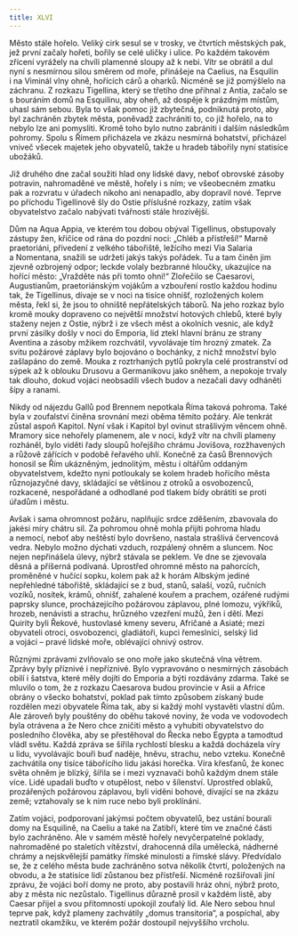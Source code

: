 ```yaml
---
title: XLVI
---
```


Město stále hořelo. Veliký cirk sesul se v trosky, ve čtvrtích městských pak, jež první začaly hořeti, bořily se celé uličky i ulice. Po každém takovém zřícení vyrážely na chvíli plamenné sloupy až k nebi. Vítr se obrátil a dul nyní s nesmírnou silou směrem od moře, přinášeje na Caelius, na Esquilin i na Viminál vlny ohně, hořících cárů a oharků. Nicméně se již pomýšlelo na záchranu. Z rozkazu Tigellina, který se třetího dne přihnal z Antia, začalo se s bouráním domů na Esquilinu, aby oheň, až dospěje k prázdným místům, uhasl sám sebou. Byla to však pomoc již zbytečná, podniknutá proto, aby byl zachráněn zbytek města, poněvadž zachrániti to, co již hořelo, na to nebylo lze ani pomysliti. Kromě toho bylo nutno zabrániti i dalším následkům pohromy. Spolu s Římem přicházela ve zkázu nesmírná bohatství, přicházel vniveč všecek majetek jeho obyvatelů, takže u hradeb tábořily nyní statisíce ubožáků.

Již druhého dne začal soužiti hlad ony lidské davy, neboť obrovské zásoby potravin, nahromaděné ve městě, hořely i s ním; ve všeobecném zmatku pak a rozvratu v úřadech nikoho ani nenapadlo, aby dopravil nové. Teprve po příchodu Tigellinově šly do Ostie příslušné rozkazy, zatím však obyvatelstvo začalo nabývati tvářnosti stále hrozivější.

Dům na Aqua Appia, ve kterém tou dobou obýval Tigellinus, obstupovaly zástupy žen, křičíce od rána do pozdní noci: „Chléb a přístřeší!“ Marně praetoriáni, přivedení z velkého tábořiště, ležícího mezi Via Salaria a Nomentana, snažili se udržeti jakýs takýs pořádek. Tu a tam činěn jim zjevně ozbrojený odpor; leckde volaly bezbranné hloučky, ukazujíce na hořící město: „Vražděte nás při tomto ohni!“ Zlořečilo se Caesarovi, Augustianům, praetoriánským vojákům a vzbouření rostlo každou hodinu tak, že Tigellinus, dívaje se v noci na tisíce ohnišť, rozložených kolem města, řekl si, že jsou to ohniště nepřátelských táborů. Na jeho rozkaz bylo kromě mouky dopraveno co největší množství hotových chlebů, které byly staženy nejen z Ostie, nýbrž i ze všech měst a okolních vesnic, ale když první zásilky došly v noci do Emporia, lid ztekl hlavní bránu ze strany Aventina a zásoby mžikem rozchvátil, vyvolávaje tím hrozný zmatek. Za svitu požárové záplavy bylo bojováno o bochánky, z nichž množství bylo zašlapáno do země. Mouka z roztrhaných pytlů pokryla celé prostranství od sýpek až k oblouku Drusovu a Germanikovu jako sněhem, a nepokoje trvaly tak dlouho, dokud vojáci neobsadili všech budov a nezačali davy odháněti šípy a ra­nami.

Nikdy od nájezdu Gallů pod Brennem nepotkala Říma taková pohroma. Také byla v zoufalství činěna srovnání mezi oběma těmito požáry. Ale tenkrát zůstal aspoň Kapitol. Nyní však i Kapitol byl ovinut strašlivým věncem ohně. Mramory sice nehořely plamenem, ale v noci, když vítr na chvíli plameny rozháněl, bylo viděti řady sloupů hořejšího chrámu Jovišova, rozžhavených a růžově zářících v podobě řeřavého uhlí. Konečně za časů Brennových honosil se Řím ukázněným, jednolitým, městu i oltářům oddaným obyvatelstvem, kdežto nyní potloukaly se kolem hradeb hořícího města různojazyčné davy, skládající se většinou z otroků a osvobozenců, rozkacené, nespořádané a odhodlané pod tlakem bídy obrátiti se proti úřadům i městu.

Avšak i sama ohromnost požáru, naplňujíc srdce zděšením, zbavovala do jakési míry chátru sil. Za pohromou ohně mohla přijíti pohroma hladu a nemocí, neboť aby neštěstí bylo dovršeno, nastala strašlivá červencová vedra. Nebylo možno dýchati vzduch, rozpálený ohněm a sluncem. Noc nejen nepřinášela úlevy, nýbrž stávala se peklem. Ve dne se zjevovala děsná a příšerná podívaná. Uprostřed ohromné město na pahorcích, proměněné v hučící sopku, kolem pak až k horám Albským jediné nepřehledné tábořiště, skládající se z bud, stanů, salaší, vozů, ručních vozíků, nosítek, krámů, ohnišť, zahalené kouřem a prachem, ozářené rudými paprsky slunce, procházejícího požárovou záplavou, plné lomozu, výkřiků, hrozeb, nenávisti a strachu, hrůzného vzezření mužů, žen i dětí. Mezi Quirity byli Řekové, hustovlasé kmeny severu, Afričané a Asiaté; mezi obyvateli otroci, osvobozenci, gladiátoři, kupci řemeslníci, selský lid a vojáci – pravé lidské moře, oblévající ohnivý ostrov.

Různými zprávami zvlňovalo se ono moře jako skutečná vlna větrem. Zprávy byly příznivé i nepříznivé. Bylo vypravováno o nesmírných zásobách obilí i šatstva, které měly dojíti do Emporia a býti rozdávány zdarma. Také se mluvilo o tom, že z rozkazu Caesarova budou provincie v Asii a Africe obrány o všecko bohatství, poklad pak tímto způsobem získaný bude rozdělen mezi obyvatele Říma tak, aby si každý mohl vystavěti vlastní dům. Ale zároveň byly pouštěny do oběhu takové noviny, že voda ve vodovodech byla otrávena a že Nero chce zničiti město a vyhubiti obyvatelstvo do posledního člověka, aby se přestěhoval do Řecka nebo Egypta a tamodtud vládl světu. Každá zpráva se šířila rychlostí blesku a každá docházela víry u lidu, vyvolávajíc bouři buď naděje, hněvu, strachu, nebo vzteku. Konečně zachvátila ony tisíce tábořícího lidu jakási horečka. Víra křesťanů, že konec světa ohněm je blízký, šířila se i mezi vyznavači bohů každým dnem stále více. Lidé upadali buďto v otupělost, nebo v šílenství. Uprostřed oblaků, prozářených požárovou záplavou, byli viděni bohové, dívající se na zkázu země; vztahovaly se k nim ruce nebo byli proklínáni.

Zatím vojáci, podporovaní jakýmsi počtem obyvatelů, bez ustání bourali domy na Esquilině, na Caeliu a také na Zatibří, které tím ve značné části bylo zachráněno. Ale v samém městě hořely nevyčerpatelné poklady, nahromaděné po staletích vítězství, drahocenná díla umělecká, nádherné chrámy a nejskvělejší památky římské minulosti a římské slávy. Předvídalo se, že z celého města bude zachráněno sotva několik čtvrtí, položených na obvodu, a že statisíce lidí zůstanou bez přístřeší. Nicméně rozšiřovali jiní zprávu, že vojáci boří domy ne proto, aby postavili hráz ohni, nýbrž proto, aby z města nic nezůstalo. Tigellinus důrazně prosil v každém listě, aby Caesar přijel a svou přítomností upokojil zoufalý lid. Ale Nero sebou hnul teprve pak, když plameny zachvátily „domus transitoria“, a pospíchal, aby neztratil okamžiku, ve kterém požár dostoupil nejvyššího vrcholu.
